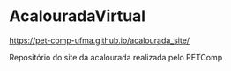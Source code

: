 # AcalouradaVirtual
https://pet-comp-ufma.github.io/acalourada_site/

Repositório do site da acalourada realizada pelo PETComp
